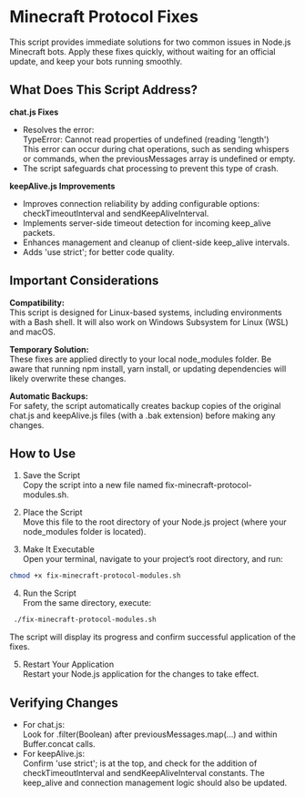 # Minecraft Protocol Fixes

This script provides immediate solutions for two common issues in Node.js Minecraft bots. Apply these fixes quickly, without waiting for an official update, and keep your bots running smoothly.

## What Does This Script Address?

**chat.js Fixes**  
- Resolves the error:  
  TypeError: Cannot read properties of undefined (reading 'length')  
  This error can occur during chat operations, such as sending whispers or commands, when the previousMessages array is undefined or empty.
- The script safeguards chat processing to prevent this type of crash.

**keepAlive.js Improvements**  
- Improves connection reliability by adding configurable options: checkTimeoutInterval and sendKeepAliveInterval.
- Implements server-side timeout detection for incoming keep_alive packets.
- Enhances management and cleanup of client-side keep_alive intervals.
- Adds 'use strict'; for better code quality.

## Important Considerations

**Compatibility:**  
This script is designed for Linux-based systems, including environments with a Bash shell. It will also work on Windows Subsystem for Linux (WSL) and macOS.

**Temporary Solution:**  
These fixes are applied directly to your local node_modules folder. Be aware that running npm install, yarn install, or updating dependencies will likely overwrite these changes.

**Automatic Backups:**  
For safety, the script automatically creates backup copies of the original chat.js and keepAlive.js files (with a .bak extension) before making any changes.

## How to Use

1. Save the Script  
   Copy the script into a new file named fix-minecraft-protocol-modules.sh.

2. Place the Script  
   Move this file to the root directory of your Node.js project (where your node_modules folder is located).

3. Make It Executable  
   Open your terminal, navigate to your project’s root directory, and run:  
  ```bash 
 chmod +x fix-minecraft-protocol-modules.sh
```
4. Run the Script  
   From the same directory, execute:  
```bash
 ./fix-minecraft-protocol-modules.sh  
   ```
   The script will display its progress and confirm successful application of the fixes.

5. Restart Your Application  
   Restart your Node.js application for the changes to take effect.

## Verifying Changes

- For chat.js:  
  Look for .filter(Boolean) after previousMessages.map(...) and within Buffer.concat calls.
- For keepAlive.js:  
  Confirm 'use strict'; is at the top, and check for the addition of checkTimeoutInterval and sendKeepAliveInterval constants. The keep_alive and connection management logic should also be updated.
